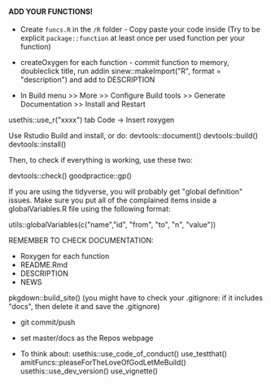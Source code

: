 #### ADD YOUR FUNCTIONS!
 
 - Create `funcs.R` in the `/R` folder - Copy paste your code inside
    (Try to be explicit `package::function` at least once per used function per your function)
 
 - createOxygen for each function - commit function to memory, doubleclick title, run addin
sinew::makeImport("R", format = "description") and add to DESCRIPTION
 - In Build menu >> More >> Configure Build tools >> Generate Documentation >> Install and Restart

usethis::use_r("xxxx")
tab Code -> Insert roxygen

Use Rstudio Build and install, or do:
devtools::document()
devtools::build()
devtools::install()

Then, to check if everything is working, use these two:

devtools::check()
goodpractice::gp()

If you are using the tidyverse, you will probably get "global definition" issues. Make sure you
put all of the complained items inside a globalVariables.R file using the following format:

utils::globalVariables(c("name","id", "from", "to", "n", "value"))


REMEMBER TO CHECK DOCUMENTATION:
  - Roxygen for each function
  - README.Rmd
  - DESCRIPTION
  - NEWS

pkgdown::build_site()
(you might have to check your .gitignore: if it includes "docs", then delete it and save the .gitignore)
 - git commit/push
 - set master/docs as the Repos webpage

 - To think about:
usethis::use_code_of_conduct()
use_testthat()
amitFuncs::pleaseForTheLoveOfGodLetMeBuild()
usethis::use_dev_version()
use_vignette()
